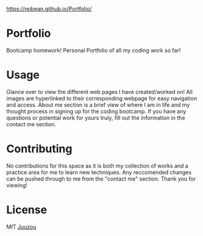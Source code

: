 https://reibean.github.io/Portfolio/
# Portfolio
 Bootcamp homework! Personal Portfolio of all my coding work so far!

# Usage
Glance over to view the different web pages I have created/worked on! All images are hyperlinked to their corresponding webpage for easy navigation and access. About me section is a brief view of where I am in life and my thought process in signing up for the coding bootcamp. If you have any questions or potential work for yours truly, fill out the information in the contact me section.

# Contributing
No contributions for this space as it is both my collection of works and a practice area for me to learn new techniques. Any reccomended changes can be pushed through to me from the "contact me" section. Thank you for viewing!

# License
MIT
[Juuzou](https://user-images.githubusercontent.com/130249033/235043880-21bf4ddf-efd4-4a9f-ad84-992c99453131.jpg)
